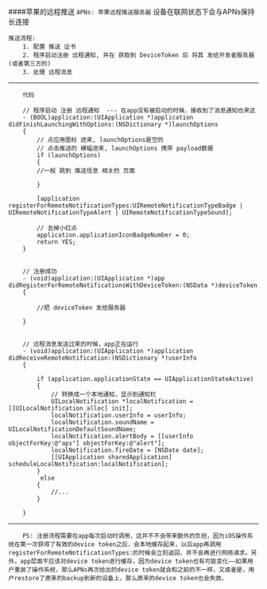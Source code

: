 ####苹果的远程推送
`APNs: 苹果远程推送服务器`  设备在联网状态下会与APNs保持长连接
		
	推送流程:
		1. 配置 推送 证书
		2. 程序启动注册 远程通知, 并在 获取到 DeviceToken 后 将其 发给开发者服务器(或者第三方的)
		3. 处理 远程消息
		
---	
		代码
		
		// 程序启动 注册 远程通知  --- 在app没有被启动的时候，接收到了消息通知也来这
		- (BOOL)application:(UIApplication *)application didFinishLaunchingWithOptions:(NSDictionary *)launchOptions
		{
			// 点应用图标 进来, launchOptions是空的
			// 点击推送的 横幅进来, launchOptions 携带 payload数据
			if (launchOptions) 
			{
        	//一般 跳到 推送信息 相关的 页面
        
    		}
		
			[application registerForRemoteNotificationTypes:UIRemoteNotificationTypeBadge | UIRemoteNotificationTypeAlert | UIRemoteNotificationTypeSound];
			
			// 去掉小红点
			application.applicationIconBadgeNumber = 0;
    		return YES;
		}
		
		
		// 注册成功
		- (void)application:(UIApplication *)app didRegisterForRemoteNotificationsWithDeviceToken:(NSData *)deviceToken
		{
		
	    	//把 deviceToken 发给服务器
		
		}
		
		
		// 远程消息发送过来的时候，app正在运行
		- (void)application:(UIApplication *)application didReceiveRemoteNotification:(NSDictionary *)userInfo 
		{
		
		    if (application.applicationState == UIApplicationStateActive) 
		    {
		        // 转换成一个本地通知，显示到通知栏
		        UILocalNotification *localNotification = [[UILocalNotification alloc] init];
		        localNotification.userInfo = userInfo;
		        localNotification.soundName = UILocalNotificationDefaultSoundName;
		        localNotification.alertBody = [[userInfo objectForKey:@"aps"] objectForKey:@"alert"];
		        localNotification.fireDate = [NSDate date];
		        [[UIApplication sharedApplication] scheduleLocalNotification:localNotification];
		    }
		     else 
		    {
		        //...
		    }
		       
		}		
		
---		
		PS: 注册流程需要在app每次启动时调用，这并不不会带来额外的负担，因为iOS操作系统在第一次获得了有效的device token之后，会本地缓存起来，以后app再调用registerForRemoteNotificationTypes:的时候会立刻返回，并不会再进行网络请求。另外，app层面不应该对device token进行缓存，因为device token也有可能变化——如果用户重装了操作系统，那么APNs再次给出的device token就会和之前的不一样，又或者是，用户restore了原来的backup到新的设备上，那么原来的device token也会失效。